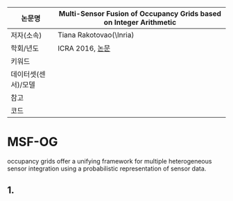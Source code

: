 
| 논문명 | Multi-Sensor Fusion of Occupancy Grids based on Integer Arithmetic |
| --- | --- |
| 저자\(소속\) | Tiana Rakotovao\(\Inria) |
| 학회/년도 | ICRA 2016, [논문](http://ieeexplore.ieee.org/document/7487330/) |
| 키워드 | |
| 데이터셋(센서)/모델 | |
| 참고 | |
| 코드 | |

# MSF-OG

occupancy grids offer a unifying framework for multiple heterogeneous sensor integration using a probabilistic representation
of sensor data.

## 1. 
<!--stackedit_data:
eyJoaXN0b3J5IjpbOTEzNTA2MTMzXX0=
-->
